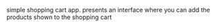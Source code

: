simple shopping cart app.
presents an interface where you can add the products shown to the shopping cart
